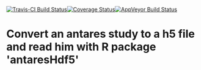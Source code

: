 [![Travis-CI Build Status](https://travis-ci.org/rte-antares-rpackage/antaresHDF5.svg?branch=master)](https://travis-ci.org/rte-antares-rpackage/antaresHDF5)[![Coverage Status](https://img.shields.io/codecov/c/github/rte-antares-rpackage/antaresHDF5/master.svg)](https://codecov.io/github/rte-antares-rpackage/antaresHDF5?branch=master)[![AppVeyor Build Status](https://ci.appveyor.com/api/projects/status/github/rte-antares-rpackage/antaresHDF5?branch=master&svg=true)](https://ci.appveyor.com/project/rte-antares-rpackage/antaresHDF5)

# Convert an antares study to a h5 file and read him with R package 'antaresHdf5'
